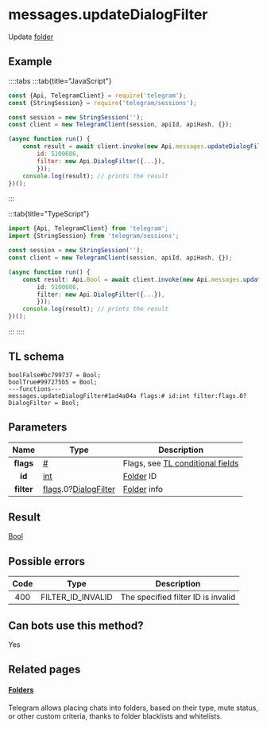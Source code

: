 # messages.updateDialogFilter

Update [folder](https://core.telegram.org/api/folders)

## Example

::::tabs
:::tab{title="JavaScript"}

```js
const {Api, TelegramClient} = require('telegram');
const {StringSession} = require('telegram/sessions');

const session = new StringSession('');
const client = new TelegramClient(session, apiId, apiHash, {});

(async function run() {
    const result = await client.invoke(new Api.messages.updateDialogFilter({
		id: 5100686,
		filter: new Api.DialogFilter({...}),
		}));
    console.log(result); // prints the result
})();

```

:::

:::tab{title="TypeScript"}

```ts
import {Api, TelegramClient} from 'telegram';
import {StringSession} from 'telegram/sessions';

const session = new StringSession('');
const client = new TelegramClient(session, apiId, apiHash, {});

(async function run() {
    const result: Api.Bool = await client.invoke(new Api.messages.updateDialogFilter({
		id: 5100686,
		filter: new Api.DialogFilter({...}),
		}));
    console.log(result); // prints the result
})();

```

:::
::::

## TL schema

```
boolFalse#bc799737 = Bool;
boolTrue#997275b5 = Bool;
---functions---
messages.updateDialogFilter#1ad4a04a flags:# id:int filter:flags.0?DialogFilter = Bool;
```

## Parameters

|    Name    | Type                                                                                                                                       | Description                                                                                             |
| :--------: | ------------------------------------------------------------------------------------------------------------------------------------------ | ------------------------------------------------------------------------------------------------------- |
| **flags**  | [#](https://core.telegram.org/type/%23)                                                                                                    | Flags, see [TL conditional fields](https://core.telegram.org/mtproto/TL-combinators#conditional-fields) |
|   **id**   | [int](https://core.telegram.org/type/int)                                                                                                  | [Folder](https://core.telegram.org/api/folders) ID                                                      |
| **filter** | [flags](https://core.telegram.org/mtproto/TL-combinators#conditional-fields).0?[DialogFilter](https://core.telegram.org/type/DialogFilter) | [Folder](https://core.telegram.org/api/folders) info                                                    |

## Result

[Bool](https://core.telegram.org/type/Bool)

## Possible errors

| Code | Type              | Description                        |
| :--: | ----------------- | ---------------------------------- |
| 400  | FILTER_ID_INVALID | The specified filter ID is invalid |

## Can bots use this method?

Yes

## Related pages

#### [Folders](https://core.telegram.org/api/folders)

Telegram allows placing chats into folders, based on their type, mute status, or other custom criteria, thanks to folder blacklists and whitelists.
